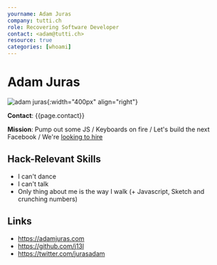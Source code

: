 ```yaml
---
yourname: Adam Juras
company: tutti.ch
role: Recovering Software Developer
contact: <adam@tutti.ch>
resource: true
categories: [whoami]
---
```


Adam Juras
============

![adam juras](/tamedia-hackdays/whoami/pics/adamjuras.png "Adam Juras"){:width="400px" align="right"}

**Contact**: {{page.contact}}

**Mission**: Pump out some JS / Keyboards on fire / Let's build the next Facebook / We're [looking to hire](/tamedia-hackdays/hacks/ProjectOne)

Hack-Relevant Skills
--------------------

- I can't dance
- I can't talk
- Only thing about me is the way I walk (+ Javascript, Sketch and crunching numbers)

Links
-----
- <https://adamjuras.com>
- <https://github.com/j13l>
- <https://twitter.com/jurasadam>
